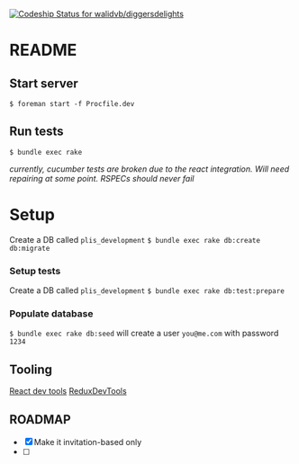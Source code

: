 [ ![Codeship Status for walidvb/diggersdelights](https://app.codeship.com/projects/b5a8a970-b073-0135-e1c4-524e5d7cafd3/status?branch=master)](https://app.codeship.com/projects/257676)

# README

## Start server
`$ foreman start -f Procfile.dev`

## Run tests
`$ bundle exec rake`

_currently, cucumber tests are broken due to the react integration. Will need repairing at some point. RSPECs should never fail_

# Setup

Create a DB called `plis_development`
`$ bundle exec rake db:create db:migrate`

### Setup tests
Create a DB called `plis_development`
`$ bundle exec rake db:test:prepare`

### Populate database
`$ bundle exec rake db:seed` will create a user `you@me.com` with password `1234`

## Tooling

[React dev tools](https://chrome.google.com/webstore/detail/react-developer-tools/fmkadmapgofadopljbjfkapdkoienihi?hl=en)
[ReduxDevTools](https://chrome.google.com/webstore/detail/redux-devtools/lmhkpmbekcpmknklioeibfkpmmfibljd?hl=en)


## ROADMAP
 
 - [X] Make it invitation-based only
 - [ ] 
